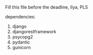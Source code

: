 Fill this file before the deadline, Ilya, PLS

dependencies:

1. django
2. djangorestframework
3. psycopg2
4. pydantic
5. gunicorn
